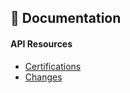 ## 📓 Documentation

#### API Resources
- [Certifications](certifications.md)
- [Changes](changes.md)
